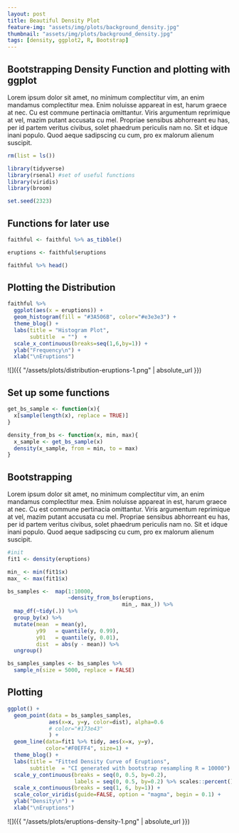 ```yaml
---
layout: post
title: Beautiful Density Plot
feature-img: "assets/img/plots/background_density.jpg"
thumbnail: "assets/img/plots/background_density.jpg"
tags: [density, ggplot2, R, Bootstrap]
---
```


Bootstrapping Density Function and plotting with ggplot
-------------------------------------------------------

Lorem ipsum dolor sit amet, no minimum complectitur vim, an enim mandamus complectitur mea. Enim noluisse appareat in est, harum graece at nec. Cu est commune pertinacia omittantur. Viris argumentum reprimique at vel, mazim putant accusata cu mel. Propriae sensibus abhorreant eu has, per id partem veritus civibus, solet phaedrum periculis nam no. Sit et idque inani populo. Quod aeque sadipscing cu cum, pro ex malorum alienum suscipit.

``` r
rm(list = ls())

library(tidyverse)
library(rsenal) #set of useful functions
library(viridis)
library(broom)

set.seed(2323)
```

Functions for later use
-----------------------

``` r
faithful <- faithful %>% as_tibble()

eruptions <- faithful$eruptions

faithful %>% head()
```

<script data-pagedtable-source type="application/json">
{"columns":[{"label":["eruptions"],"name":[1],"type":["dbl"],"align":["right"]},{"label":["waiting"],"name":[2],"type":["dbl"],"align":["right"]}],"data":[{"1":"3.600","2":"79"},{"1":"1.800","2":"54"},{"1":"3.333","2":"74"},{"1":"2.283","2":"62"},{"1":"4.533","2":"85"},{"1":"2.883","2":"55"}],"options":{"columns":{"min":{},"max":[10]},"rows":{"min":[10],"max":[10]},"pages":{}}}
  </script>

Plotting the Distribution
-------------------------

``` r
faithful %>%
  ggplot(aes(x = eruptions)) +
  geom_histogram(fill = "#3A506B", color="#e3e3e3") +
  theme_blog() +
  labs(title = "Histogram Plot",
       subtitle  = "")  +
  scale_x_continuous(breaks=seq(1,6,by=1)) +
  ylab("Frequency\n") +
  xlab("\nEruptions")
```

![]({{ "/assets/plots/distribution-eruptions-1.png" | absolute_url }})

Set up some functions
---------------------

``` r
get_bs_sample <- function(x){
  x[sample(length(x), replace = TRUE)]
}

density_from_bs <- function(x, min, max){
  x_sample <- get_bs_sample(x)
  density(x_sample, from = min, to = max)
}
```

Bootstrapping
-------------

Lorem ipsum dolor sit amet, no minimum complectitur vim, an enim mandamus complectitur mea. Enim noluisse appareat in est, harum graece at nec. Cu est commune pertinacia omittantur. Viris argumentum reprimique at vel, mazim putant accusata cu mel. Propriae sensibus abhorreant eu has, per id partem veritus civibus, solet phaedrum periculis nam no. Sit et idque inani populo. Quod aeque sadipscing cu cum, pro ex malorum alienum suscipit.

``` r
#init
fit1 <- density(eruptions)

min_ <- min(fit1$x)
max_ <- max(fit1$x)

bs_samples <-  map(1:10000,
                   ~density_from_bs(eruptions,
                                    min_, max_)) %>%
  map_df(~tidy(.)) %>%
  group_by(x) %>%
  mutate(mean  = mean(y),
         y99   = quantile(y, 0.99),
         y01   = quantile(y, 0.01),
         dist  = abs(y - mean)) %>%
  ungroup()

bs_samples_samples <- bs_samples %>%
  sample_n(size = 5000, replace = FALSE)
```

Plotting
--------

``` r
ggplot() +
  geom_point(data = bs_samples_samples,
             aes(x=x, y=y, color=dist), alpha=0.6
             # color="#173e43"
             ) +
  geom_line(data=fit1 %>% tidy, aes(x=x, y=y),
            color="#F0EFF4", size=1) +
  theme_blog() +
  labs(title = "Fitted Density Curve of Eruptions",
       subtitle  = "CI generated with bootstrap resampling R = 10000")  +
  scale_y_continuous(breaks = seq(0, 0.5, by=0.2),
                     labels = seq(0, 0.5, by=0.2) %>% scales::percent()) +
  scale_x_continuous(breaks = seq(1, 6, by=1)) +
  scale_color_viridis(guide=FALSE, option = "magma", begin = 0.1) +
  ylab("Density\n") +
  xlab("\nEruptions")
```

![]({{ "/assets/plots/eruptions-density-1.png" | absolute_url }})
